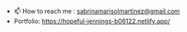 - 📫 How to reach me : sabrinamarisolmartinez@gmail.com
- Portfolio: https://hopeful-jennings-b06122.netlify.app/


<!---
Sabrina-MM/Sabrina-MM is a ✨ special ✨ repository because its `README.md` (this file) appears on your GitHub profile.
You can click the Preview link to take a look at your changes.
--->
